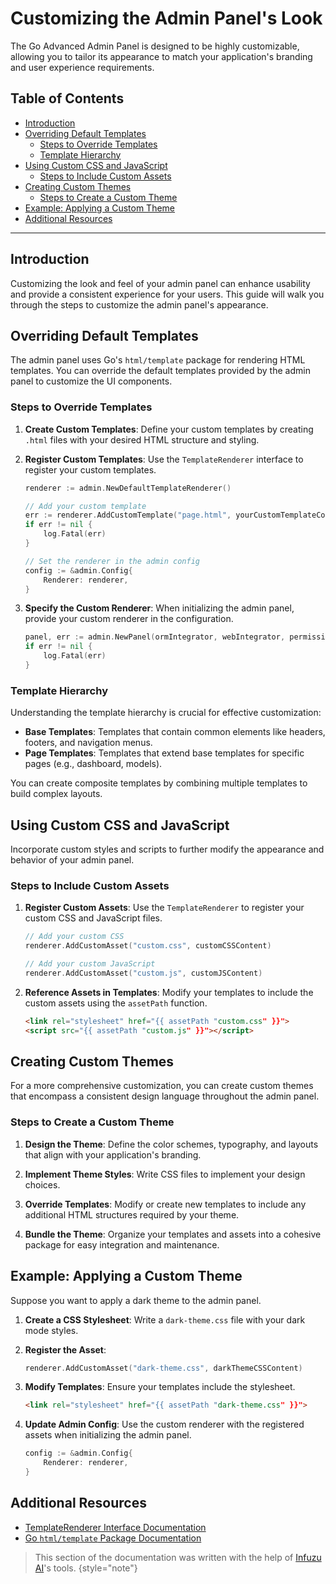 # Customizing the Admin Panel's Look

The Go Advanced Admin Panel is designed to be highly customizable, allowing you to tailor its appearance to match your 
application's branding and user experience requirements.

## Table of Contents

- [Introduction](#introduction)
- [Overriding Default Templates](#overriding-default-templates)
    - [Steps to Override Templates](#steps-to-override-templates)
    - [Template Hierarchy](#template-hierarchy)
- [Using Custom CSS and JavaScript](#using-custom-css-and-javascript)
    - [Steps to Include Custom Assets](#steps-to-include-custom-assets)
- [Creating Custom Themes](#creating-custom-themes)
    - [Steps to Create a Custom Theme](#steps-to-create-a-custom-theme)
- [Example: Applying a Custom Theme](#example-applying-a-custom-theme)
- [Additional Resources](#additional-resources)

---

## Introduction

Customizing the look and feel of your admin panel can enhance usability and provide a consistent experience for your 
users. This guide will walk you through the steps to customize the admin panel's appearance.

## Overriding Default Templates

The admin panel uses Go's `html/template` package for rendering HTML templates. You can override the default templates 
provided by the admin panel to customize the UI components.

### Steps to Override Templates

1. **Create Custom Templates**: Define your custom templates by creating `.html` files with your desired HTML structure 
and styling.

2. **Register Custom Templates**: Use the `TemplateRenderer` interface to register your custom templates.

   ```go
   renderer := admin.NewDefaultTemplateRenderer()

   // Add your custom template
   err := renderer.AddCustomTemplate("page.html", yourCustomTemplateContent)
   if err != nil {
       log.Fatal(err)
   }

   // Set the renderer in the admin config
   config := &admin.Config{
       Renderer: renderer,
   }
   ```

3. **Specify the Custom Renderer**: When initializing the admin panel, provide your custom renderer in the 
configuration.

   ```go
   panel, err := admin.NewPanel(ormIntegrator, webIntegrator, permissionFunc, config)
   if err != nil {
       log.Fatal(err)
   }
   ```

### Template Hierarchy

Understanding the template hierarchy is crucial for effective customization:

- **Base Templates**: Templates that contain common elements like headers, footers, and navigation menus.
- **Page Templates**: Templates that extend base templates for specific pages (e.g., dashboard, models).

You can create composite templates by combining multiple templates to build complex layouts.

## Using Custom CSS and JavaScript

Incorporate custom styles and scripts to further modify the appearance and behavior of your admin panel.

### Steps to Include Custom Assets

1. **Register Custom Assets**: Use the `TemplateRenderer` to register your custom CSS and JavaScript files.

   ```go
   // Add your custom CSS
   renderer.AddCustomAsset("custom.css", customCSSContent)

   // Add your custom JavaScript
   renderer.AddCustomAsset("custom.js", customJSContent)
   ```

2. **Reference Assets in Templates**: Modify your templates to include the custom assets using the `assetPath` function.

   ```html
   <link rel="stylesheet" href="{{ assetPath "custom.css" }}">
   <script src="{{ assetPath "custom.js" }}"></script>
   ```

## Creating Custom Themes

For a more comprehensive customization, you can create custom themes that encompass a consistent design language 
throughout the admin panel.

### Steps to Create a Custom Theme

1. **Design the Theme**: Define the color schemes, typography, and layouts that align with your application's branding.

2. **Implement Theme Styles**: Write CSS files to implement your design choices.

3. **Override Templates**: Modify or create new templates to include any additional HTML structures required by your 
theme.

4. **Bundle the Theme**: Organize your templates and assets into a cohesive package for easy integration and 
maintenance.

## Example: Applying a Custom Theme

Suppose you want to apply a dark theme to the admin panel.

1. **Create a CSS Stylesheet**: Write a `dark-theme.css` file with your dark mode styles.

2. **Register the Asset**:

   ```go
   renderer.AddCustomAsset("dark-theme.css", darkThemeCSSContent)
   ```

3. **Modify Templates**: Ensure your templates include the stylesheet.

   ```html
   <link rel="stylesheet" href="{{ assetPath "dark-theme.css" }}">
   ```

4. **Update Admin Config**: Use the custom renderer with the registered assets when initializing the admin panel.

   ```go
   config := &admin.Config{
       Renderer: renderer,
   }
   ```

## Additional Resources

- [TemplateRenderer Interface Documentation](Template-Rendering.md)
- [Go `html/template` Package Documentation](https://golang.org/pkg/html/template/)


> This section of the documentation was written with the help of [Infuzu AI](https://infuzu.com)'s tools.
{style="note"}
